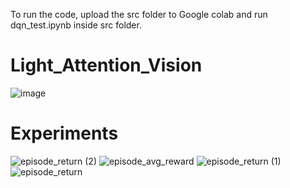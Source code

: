 To run the code, upload the src folder to Google colab and run dqn_test.ipynb inside src folder.
<br>
# Light_Attention_Vision

![image](https://user-images.githubusercontent.com/104526323/208587627-35cd299d-3e72-48d2-9247-703c818f8d69.png)

# Experiments

![episode_return (2)](https://user-images.githubusercontent.com/104526323/208587487-ededecbc-b9e8-48a9-81df-06f1c6e6dbf7.svg)
![episode_avg_reward](https://user-images.githubusercontent.com/104526323/208587490-49bff149-89b2-4ad7-ac4e-0d10c5bd14a0.svg)
![episode_return (1)](https://user-images.githubusercontent.com/104526323/208587491-94d4fc70-fabd-4a26-83e5-96767a9882bb.svg)
![episode_return](https://user-images.githubusercontent.com/104526323/208587493-e0c6b611-72e3-4e15-9131-7671fb668490.svg)

